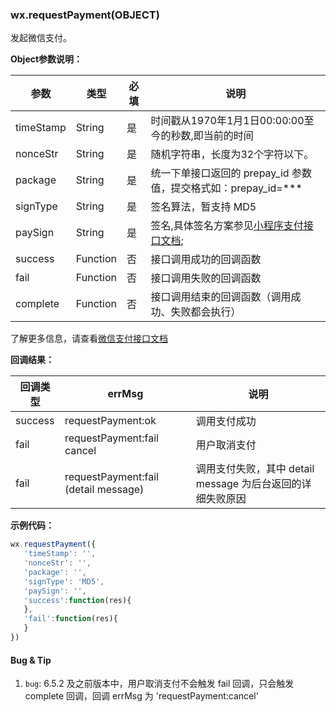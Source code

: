 ### wx.requestPayment(OBJECT)

发起微信支付。

**Object参数说明：**

| 参数      | 类型     | 必填 | 说明                                                                                                                   |
|-----------|----------|------|------------------------------------------------------------------------------------------------------------------------|
| timeStamp | String   | 是   | 时间戳从1970年1月1日00:00:00至今的秒数,即当前的时间                                                                    |
| nonceStr  | String   | 是   | 随机字符串，长度为32个字符以下。                                                                                       |
| package   | String   | 是   | 统一下单接口返回的 prepay_id 参数值，提交格式如：prepay_id=***                                                         |
| signType  | String   | 是   | 签名算法，暂支持 MD5                                                                                                   |
| paySign   | String   | 是   | 签名,具体签名方案参见[小程序支付接口文档](https://pay.weixin.qq.com/wiki/doc/api/wxa/wxa_api.php?chapter=7_7&index=3); |
| success   | Function | 否   | 接口调用成功的回调函数                                                                                                 |
| fail      | Function | 否   | 接口调用失败的回调函数                                                                                                 |
| complete  | Function | 否   | 接口调用结束的回调函数（调用成功、失败都会执行）                                                                       |

了解更多信息，请查看[微信支付接口文档](https://pay.weixin.qq.com/wiki/doc/api/wxa/wxa_api.php?chapter=7_3&index=1)

**回调结果：**

| 回调类型 | errMsg                               | 说明                                                       |
|----------|--------------------------------------|------------------------------------------------------------|
| success  | requestPayment:ok                    | 调用支付成功                                               |
| fail     | requestPayment:fail cancel           | 用户取消支付                                               |
| fail     | requestPayment:fail (detail message) | 调用支付失败，其中 detail message 为后台返回的详细失败原因 |

**示例代码：**

```javascript
wx.requestPayment({
   'timeStamp': '',
   'nonceStr': '',
   'package': '',
   'signType': 'MD5',
   'paySign': '',
   'success':function(res){
   },
   'fail':function(res){
   }
})
```

#### Bug & Tip

1. `bug`: 6.5.2 及之前版本中，用户取消支付不会触发 fail 回调，只会触发 complete 回调，回调 errMsg 为 'requestPayment:cancel'
